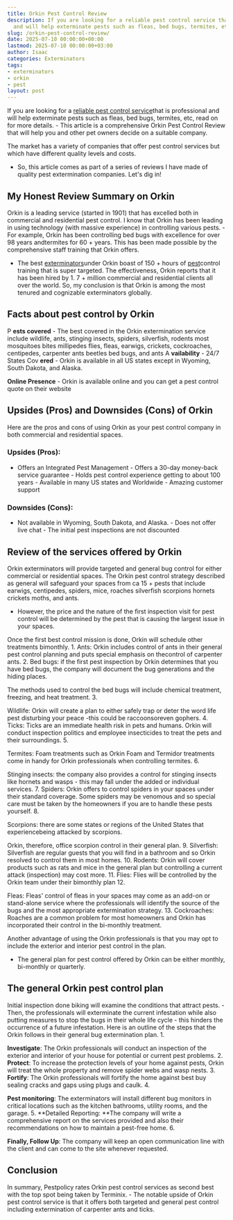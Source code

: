 ```yaml
---
title: Orkin Pest Control Review
description: If you are looking for a reliable pest control service that is professional
  and will help exterminate pests such as fleas, bed bugs, termites, etc, read on...
slug: /orkin-pest-control-review/
date: 2025-07-10 00:00:00+00:00
lastmod: 2025-07-10 00:00:00+03:00
author: Isaac
categories: Exterminators
tags:
- exterminators
- orkin
- pest
layout: post
---
```

If you are looking for a [reliable pest control service](https://pestpolicy.com/pest-control-near-me/)that is professional and will help exterminate pests such as fleas, bed bugs, termites, etc, read on for more details. - This article is a comprehensive Orkin Pest Control Review that will help you and other pet owners decide on a suitable company.

The market has a variety of companies that offer pest control services but which have different quality levels and costs.

- So, this article comes as part of a series of reviews I have made of quality pest extermination companies. Let's dig in!

##  My Honest Review Summary on Orkin

Orkin is a leading service (started in 1901) that has excelled both in commercial and residential pest control. I know that Orkin has been leading in using technology (with massive experience) in controlling various pests. - For example, Orkin has been controlling bed bugs with excellence for over 98 years andtermites for 60 + years. This has been made possible by the comprehensive staff training that Orkin offers.

- The best [exterminators](https://pestpolicy.com/affordable-pest-llc-review/)under Orkin boast of 150 + hours of [pest](https://pestpolicy.com/american-pest-review/)control training that is super targeted. The effectiveness, Orkin reports that it has been hired by 1. 7 + million commercial and residential clients all over the world. So, my conclusion is that Orkin is among the most tenured and cognizable exterminators globally.

##  Facts about pest control by Orkin

P **ests covered** - The best covered in the Orkin extermination service include wildlife, ants, stinging insects, spiders, silverfish, rodents most mosquitoes bites millipedes flies, fleas, earwigs, crickets, cockroaches, centipedes, carpenter ants beetles bed bugs, and ants A **vailability** - 24/7 States Cov **ered** - Orkin is available in all US states except in Wyoming, South Dakota, and Alaska.

**Online Presence** - Orkin is available online and you can get a pest control quote on their website

##  Upsides (Pros) and Downsides (Cons) of Orkin

Here are the pros and cons of using Orkin as your pest control company in both commercial and residential spaces.

###  Upsides (Pros):

- Offers an Integrated Pest Management - Offers a 30-day money-back service guarantee - Holds pest control experience getting to about 100 years - Available in many US states and Worldwide - Amazing customer support

###  Downsides (Cons):

- Not available in Wyoming, South Dakota, and Alaska. - Does not offer live chat - The initial pest inspections are not discounted

##  Review of the services offered by Orkin

Orkin exterminators will provide targeted and general bug control for either commercial or residential spaces. The Orkin pest control strategy described as general will safeguard your spaces from ca 15 + pests that include earwigs, centipedes, spiders, mice, roaches silverfish scorpions hornets crickets moths, and ants.

- However, the price and the nature of the first inspection visit for pest control will be determined by the pest that is causing the largest issue in your spaces.

Once the first best control mission is done, Orkin will schedule other treatments bimonthly. 1. Ants: Orkin includes control of ants in their general pest control planning and puts special emphasis on thecontrol of carpenter ants. 2. Bed bugs: if the first pest inspection by Orkin determines that you have bed bugs, the company will document the bug generations and the hiding places.

The methods used to control the bed bugs will include chemical treatment, freezing, and heat treatment. 3.

Wildlife: Orkin will create a plan to either safely trap or deter the word life pest disturbing your peace -this could be raccoonsoreven gophers. 4. Ticks: Ticks are an immediate health risk in pets and humans. Orkin will conduct inspection politics and employee insecticides to treat the pets and their surroundings. 5.

Termites: Foam treatments such as Orkin Foam and Termidor treatments come in handy for Orkin professionals when controlling termites. 6.

Stinging insects: the company also provides a control for stinging insects like hornets and wasps - this may fall under the added or individual services. 7. Spiders: Orkin offers to control spiders in your spaces under their standard coverage. Some spiders may be venomous and so special care must be taken by the homeowners if you are to handle these pests yourself. 8.

Scorpions: there are some states or regions of the United States that experiencebeing attacked by scorpions.

Orkin, therefore, office scorpion control in their general plan. 9. Silverfish: Silverfish are regular guests that you will find in a bathroom and so Orkin resolved to control them in most homes. 10. Rodents: Orkin will cover products such as rats and mice in the general plan but controlling a current attack (inspection) may cost more. 11. Flies: Flies will be controlled by the Orkin team under their bimonthly plan 12.

Fleas: Fleas' control of fleas in your spaces may come as an add-on or stand-alone service where the professionals will identify the source of the bugs and the most appropriate extermination strategy. 13. Cockroaches: Roaches are a common problem for most homeowners and Orkin has incorporated their control in the bi-monthly treatment.

Another advantage of using the Orkin professionals is that you may opt to include the exterior and interior pest control in the plan.

- The general plan for pest control offered by Orkin can be either monthly, bi-monthly or quarterly.

##  The general Orkin pest control plan

Initial inspection done biking will examine the conditions that attract pests. - Then, the professionals will exterminate the current infestation while also putting measures to stop the bugs in their whole life cycle - this hinders the occurrence of a future infestation. Here is an outline of the steps that the Orkin follows in their general bug extermination plan. 1.

**Investigate**: The Orkin professionals will conduct an inspection of the exterior and interior of your house for potential or current pest problems. 2. **Protect**: To increase the protection levels of your home against pests, Orkin will treat the whole property and remove spider webs and wasp nests. 3. **Fortify**: The Orkin professionals will fortify the home against best buy sealing cracks and gaps using plugs and caulk. 4.

**Pest monitoring**: The exterminators will install different bug monitors in critical locations such as the kitchen bathrooms, utility rooms, and the garage. 5. **Detailed Reporting: **The company will write a comprehensive report on the services provided and also their recommendations on how to maintain a pest-free home. 6.

**Finally, Follow Up**: The company will keep an open communication line with the client and can come to the site whenever requested.

##  Conclusion

In summary, Pestpolicy rates Orkin pest control services as second best with the top spot being taken by Terminix. - The notable upside of Orkin pest control service is that it offers both targeted and general pest control including extermination of carpenter ants and ticks.